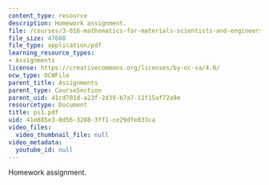 ```yaml
---
content_type: resource
description: Homework assignment.
file: /courses/3-016-mathematics-for-materials-scientists-and-engineers-fall-2005/41e885e30d5632883ff1ce29dfe833ca_ps1.pdf
file_size: 47608
file_type: application/pdf
learning_resource_types:
- Assignments
license: https://creativecommons.org/licenses/by-nc-sa/4.0/
ocw_type: OCWFile
parent_title: Assignments
parent_type: CourseSection
parent_uid: 41cd701d-a23f-2d39-b7a7-11f15af72a9e
resourcetype: Document
title: ps1.pdf
uid: 41e885e3-0d56-3288-3ff1-ce29dfe833ca
video_files:
  video_thumbnail_file: null
video_metadata:
  youtube_id: null
---
```

Homework assignment.